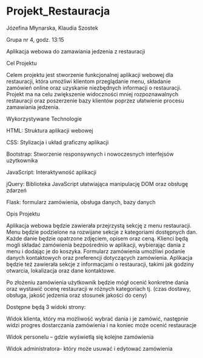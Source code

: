 # Projekt_Restauracja

Józefina Młynarska, Klaudia Szostek 

Grupa nr 4, godz. 13:15 

 

 

Aplikacja webowa do zamawiania jedzenia z restauracji 

  

Cel Projektu 

Celem projektu jest stworzenie funkcjonalnej aplikacji webowej dla restauracji, która umożliwi klientom przeglądanie menu, składanie zamówień online oraz uzyskanie niezbędnych informacji o restauracji. Projekt ma na celu zwiększenie widoczności mniej rozpoznawalnych restauracji oraz poszerzenie bazy klientów poprzez ułatwienie procesu zamawiania jedzenia. 

  

Wykorzystywane Technologie 

HTML: Struktura aplikacji webowej 

CSS: Stylizacja i układ graficzny aplikacji 

Bootstrap: Stworzenie responsywnych i nowoczesnych interfejsów użytkownika 

JavaScript: Interaktywność aplikacji 

jQuery: Biblioteka JavaScript ułatwiająca manipulację DOM oraz obsługę zdarzeń 

Flask: formularz zamówienia, obsługa danych, bazy danych 

  

Opis Projektu 

Aplikacja webowa będzie zawierała przejrzystą sekcję z menu restauracji. Menu będzie podzielone na rozwijane sekcje z kategoriami dostępnych dan. Każde danie będzie opatrzone zdjęciem, opisem oraz ceną. Klienci będą mogli składać zamówienia bezpośrednio w aplikacji, wybierając dania z menu i dodając je do koszyka. Formularz zamówienia umożliwi podanie danych kontaktowych oraz preferencji dotyczących zamówienia. Aplikacja będzie też zawierała sekcje z informacjami o restauracji, takimi jak godziny otwarcia, lokalizacja oraz dane kontaktowe.  

 

Po złożeniu zamówienia użytkownik będzie mógł ocenić konkretne dania oraz wystawić ocenę restauracji w różnych kategoriach tj. (czas dostawy, obsługa, jakość jedzenia oraz stosunek jakości do ceny) 

 

Dostępne będą 3 widoki strony:  

Widok klienta, który ma możliwość wybrać dania i je zamówić, następnie widzi progres dostarczania zamówienia i na koniec może ocenić restauracje 

Widok personelu – gdzie wyświetlą się kolejne zamówienia 

Widok administratora- który może usuwać i edytować zamówienia 

